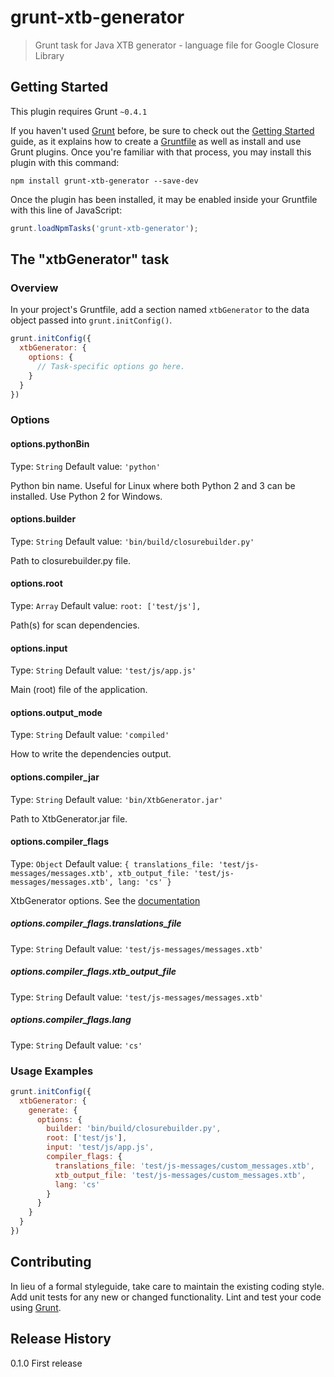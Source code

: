 grunt-xtb-generator
===================

> Grunt task for Java XTB generator - language file for Google Closure Library

## Getting Started
This plugin requires Grunt `~0.4.1`

If you haven't used [Grunt](http://gruntjs.com/) before, be sure to check out the [Getting Started](http://gruntjs.com/getting-started) guide, as it explains how to create a [Gruntfile](http://gruntjs.com/sample-gruntfile) as well as install and use Grunt plugins. Once you're familiar with that process, you may install this plugin with this command:

```shell
npm install grunt-xtb-generator --save-dev
```

Once the plugin has been installed, it may be enabled inside your Gruntfile with this line of JavaScript:

```js
grunt.loadNpmTasks('grunt-xtb-generator');
```

## The "xtbGenerator" task

### Overview
In your project's Gruntfile, add a section named `xtbGenerator` to the data object passed into `grunt.initConfig()`.

```js
grunt.initConfig({
  xtbGenerator: {
    options: {
      // Task-specific options go here.
    }
  }
})
```

### Options

#### options.pythonBin
Type: `String`
Default value: `'python'`

Python bin name. Useful for Linux where both Python 2 and 3 can be installed. Use Python 2 for Windows.

#### options.builder
Type: `String`
Default value: `'bin/build/closurebuilder.py'`

Path to closurebuilder.py file.

#### options.root
Type: `Array`
Default value: `root: ['test/js'],`

Path(s) for scan dependencies.

#### options.input
Type: `String`
Default value: `'test/js/app.js'`

Main (root) file of the application.

#### options.output_mode
Type: `String`
Default value: `'compiled'`

How to write the dependencies output.

#### options.compiler_jar
Type: `String`
Default value: `'bin/XtbGenerator.jar'`

Path to XtbGenerator.jar file.

#### options.compiler_flags
Type: `Object`
Default value: `{
  translations_file: 'test/js-messages/messages.xtb',
  xtb_output_file: 'test/js-messages/messages.xtb',
  lang: 'cs'
}`

XtbGenerator options. See the [documentation](https://github.com/kuzmisin/xtbgenerator#usage)

##### options.compiler_flags.translations_file
Type: `String`
Default value: `'test/js-messages/messages.xtb'`

##### options.compiler_flags.xtb_output_file
Type: `String`
Default value: `'test/js-messages/messages.xtb'`

##### options.compiler_flags.lang
Type: `String`
Default value: `'cs'`

### Usage Examples

```js
grunt.initConfig({
  xtbGenerator: {
    generate: {
      options: {
        builder: 'bin/build/closurebuilder.py',
        root: ['test/js'],
        input: 'test/js/app.js',
        compiler_flags: {
          translations_file: 'test/js-messages/custom_messages.xtb',
          xtb_output_file: 'test/js-messages/custom_messages.xtb',
          lang: 'cs'
        }
      }
    }
  }
})
```

## Contributing
In lieu of a formal styleguide, take care to maintain the existing coding style. Add unit tests for any new or changed functionality. Lint and test your code using [Grunt](http://gruntjs.com/).

## Release History
0.1.0 First release
